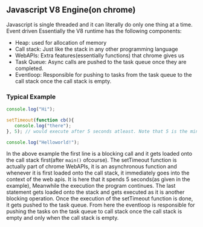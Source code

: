 ## Javascript V8 Engine(on chrome)
Javascript is single threaded and it can literally do only one thing at a time. Event driven 
 Essentially the V8 runtime has the following components:
 - Heap: used for allocation of memory
 - Call stack: Just like the stack in any other programming language
 - WebAPIs: Extra features(essentially functions) that chrome gives us
 - Task Queue: Async calls are pushed to the task queue once they are completed.
 - Eventloop: Responsible for pushing to tasks from the task queue to the call stack once the call stack is empty.
 
 ### Typical Example
 ```javascript
console.log("Hi");

setTimeout(function cb(){
    console.log("there");
}, 5); // would execute after 5 seconds atleast. Note that 5 is the minimum amount of time to wait, not the absolute amount of time

console.log("Helloworld!");
``` 
In the above example the first line is a blocking call and it gets loaded onto the call stack first(after `main()` ofcourse). 
The setTimeout function is actually part of chrome WebAPIs, it is an asynchronous function and whenever it is first loaded onto
the call stack, it immediately goes into the context of the web apis. It is here that it spends 5 seconds(as given in the example),
Meanwhile the execution the program continues. The last statement gets loaded onto the stack and gets executed as it is another 
blocking operation. 
Once the execution of the setTimeout function is done, it gets pushed to the task queue. From here the eventloop is responsible for pushing
the tasks on the task queue to call stack once the call stack is empty and only when the call stack is empty. 